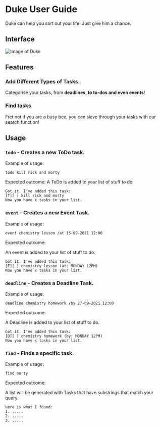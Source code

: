 # Duke User Guide
Duke can help you sort out your life! Just give him a chance.

## Interface
![Image of Duke](https://wilburrito.github.com/images/Ui.png)

## Features 

### Add Different Types of Tasks.

Categorise your tasks, from **deadlines, to to-dos and even events**!

### Find tasks

Fret not if you are a busy bee, you can sieve through your tasks with our search function!

## Usage

### `todo` - Creates a new ToDo task.


Example of usage: 

`todo kill rick and morty`

Expected outcome:
A ToDo is added to your list of stuff to do.

```
Got it. I've added this task:
[T][ ] kill rick and morty
Now you have x tasks in your list.
```

### `event` - Creates a new Event Task.


Example of usage:

`event chemistry lesson /at 15-09-2021 12:00`

Expected outcome:

An event is added to your list of stuff to do.

```
Got it. I've added this task:
[E][ ] chemistry lesson (at: MONDAY 12PM)
Now you have x tasks in your list.
```

### `deadline` - Creates a Deadline Task.

Example of usage:

`deadline chemistry homework /by 27-09-2021 12:00`

Expected outcome:

A Deadline is added to your list of stuff to do.

```
Got it. I've added this task:
[D][ ] chemistry homework (by: MONDAY 12PM)
Now you have x tasks in your list.
```

### `find` - Finds a specific task.

Example of usage:

`find morty`

Expected outcome:

A list will be generated with Tasks that have substrings that match your query.

```
Here is what I found:
1. .....
2. .....
3. .....
```
